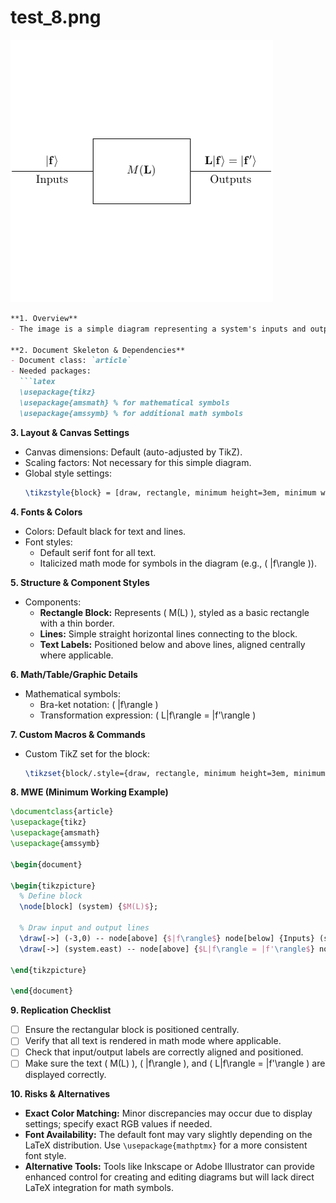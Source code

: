 # test_8.png

![test_8.png](../../../eval_dataset/images/test_8.png)

```markdown
**1. Overview**
- The image is a simple diagram representing a system's inputs and outputs with a central rectangular block labeled \( M(L) \). The inputs \( |f \rangle \) and the outputs \( L|f\rangle = |f'\rangle \) are annotated on horizontal lines leading into and out of the block. The diagram is symmetric and likely represents a mathematical or computational process.

**2. Document Skeleton & Dependencies**
- Document class: `article`
- Needed packages:
  ```latex
  \usepackage{tikz}
  \usepackage{amsmath} % for mathematical symbols
  \usepackage{amssymb} % for additional math symbols
  ```

**3. Layout & Canvas Settings**
- Canvas dimensions: Default (auto-adjusted by TikZ).
- Scaling factors: Not necessary for this simple diagram.
- Global style settings:
  ```latex
  \tikzstyle{block} = [draw, rectangle, minimum height=3em, minimum width=4em]
  ```

**4. Fonts & Colors**
- Colors: Default black for text and lines.
- Font styles:
  - Default serif font for all text.
  - Italicized math mode for symbols in the diagram (e.g., \( |f\rangle \)).
  
**5. Structure & Component Styles**
- Components:
  - **Rectangle Block:** Represents \( M(L) \), styled as a basic rectangle with a thin border.
  - **Lines:** Simple straight horizontal lines connecting to the block.
  - **Text Labels:** Positioned below and above lines, aligned centrally where applicable.

**6. Math/Table/Graphic Details**
- Mathematical symbols:
  - Bra-ket notation: \( |f\rangle \)
  - Transformation expression: \( L|f\rangle = |f'\rangle \)

**7. Custom Macros & Commands**
- Custom TikZ set for the block:
  ```latex
  \tikzset{block/.style={draw, rectangle, minimum height=3em, minimum width=4em}}
  ```

**8. MWE (Minimum Working Example)**
```latex
\documentclass{article}
\usepackage{tikz}
\usepackage{amsmath}
\usepackage{amssymb}

\begin{document}

\begin{tikzpicture}
  % Define block
  \node[block] (system) {$M(L)$};
  
  % Draw input and output lines
  \draw[->] (-3,0) -- node[above] {$|f\rangle$} node[below] {Inputs} (system.west);
  \draw[->] (system.east) -- node[above] {$L|f\rangle = |f'\rangle$} node[below] {Outputs} ++(3,0);
  
\end{tikzpicture}

\end{document}
```

**9. Replication Checklist**
- [ ] Ensure the rectangular block is positioned centrally.
- [ ] Verify that all text is rendered in math mode where applicable.
- [ ] Check that input/output labels are correctly aligned and positioned.
- [ ] Make sure the text \( M(L) \), \( |f\rangle \), and \( L|f\rangle = |f'\rangle \) are displayed correctly.

**10. Risks & Alternatives**
- **Exact Color Matching:** Minor discrepancies may occur due to display settings; specify exact RGB values if needed.
- **Font Availability:** The default font may vary slightly depending on the LaTeX distribution. Use `\usepackage{mathptmx}` for a more consistent font style.
- **Alternative Tools:** Tools like Inkscape or Adobe Illustrator can provide enhanced control for creating and editing diagrams but will lack direct LaTeX integration for math symbols.
```

